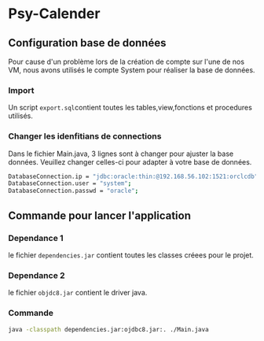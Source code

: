 # Psy-Calender

## Configuration  base de données

Pour cause d'un problème lors de la création de compte sur l'une de nos VM, nous avons utilisés le compte System pour réaliser la base de données.
### Import
Un script ```export.sql```contient toutes les tables,view,fonctions et procedures utilisés.
### Changer les idenfitians de connections
Dans le fichier Main.java, 3 lignes sont à changer pour ajuster la base données.
Veuillez changer celles-ci pour adapter à votre base de données.
```bash
DatabaseConnection.ip = "jdbc:oracle:thin:@192.168.56.102:1521:orclcdb";
DatabaseConnection.user = "system";
DatabaseConnection.passwd = "oracle";
```

## Commande pour lancer l'application

### Dependance 1
le fichier ```dependencies.jar``` contient toutes les classes créees pour le projet.
### Dependance 2
le fichier ```objdc8.jar``` contient le driver java.

### Commande
```bash
java -classpath dependencies.jar:ojdbc8.jar:. ./Main.java
```


